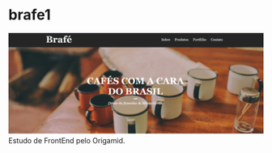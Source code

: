 # brafe1
![pagina Principal](https://github.com/AnaCosta29/brafe1/blob/master/Captura%20de%20Tela%20(34).png)
Estudo de FrontEnd pelo Origamid.
